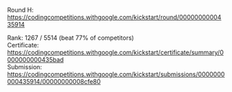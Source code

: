 Round H: https://codingcompetitions.withgoogle.com/kickstart/round/0000000000435914

Rank: 1267 / 5514 (beat 77% of competitors)  
Certificate: https://codingcompetitions.withgoogle.com/kickstart/certificate/summary/0000000000435bad  
Submission: https://codingcompetitions.withgoogle.com/kickstart/submissions/0000000000435914/00000000008cfe80
